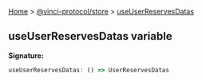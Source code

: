 [Home](./index.md) &gt; [@vinci-protocol/store](./store.md) &gt; [useUserReservesDatas](./store.useuserreservesdatas.md)

## useUserReservesDatas variable

<b>Signature:</b>

```typescript
useUserReservesDatas: () => UserReservesDatas
```
